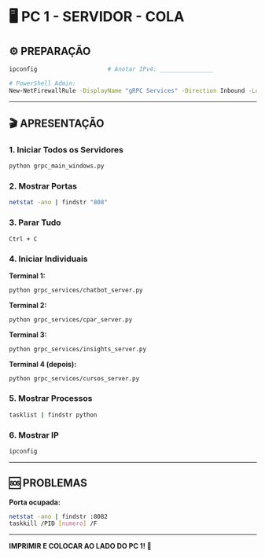 # 🖥️ PC 1 - SERVIDOR - COLA

## ⚙️ **PREPARAÇÃO**
```bash
ipconfig                    # Anotar IPv4: _______________

# PowerShell Admin:
New-NetFirewallRule -DisplayName "gRPC Services" -Direction Inbound -LocalPort 8081-8085 -Protocol TCP -Action Allow
```

---

## 🎬 **APRESENTAÇÃO**

### **1. Iniciar Todos os Servidores**
```bash
python grpc_main_windows.py
```

### **2. Mostrar Portas**
```bash
netstat -ano | findstr "808"
```

### **3. Parar Tudo**
```
Ctrl + C
```

### **4. Iniciar Individuais**

**Terminal 1:**
```bash
python grpc_services/chatbot_server.py
```

**Terminal 2:**
```bash
python grpc_services/cpar_server.py
```

**Terminal 3:**
```bash
python grpc_services/insights_server.py
```

**Terminal 4 (depois):**
```bash
python grpc_services/cursos_server.py
```

### **5. Mostrar Processos**
```bash
tasklist | findstr python
```

### **6. Mostrar IP**
```bash
ipconfig
```

---

## 🆘 **PROBLEMAS**

**Porta ocupada:**
```bash
netstat -ano | findstr :8082
taskkill /PID [numero] /F
```

---

**IMPRIMIR E COLOCAR AO LADO DO PC 1! 📌**

